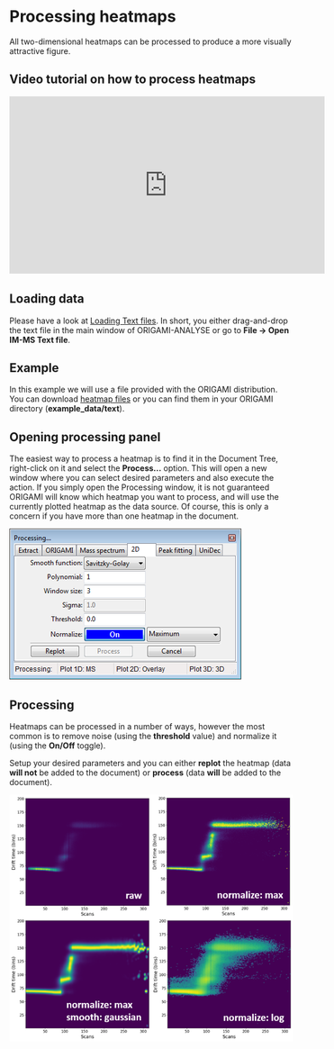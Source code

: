 # Processing heatmaps

All two-dimensional heatmaps can be processed to produce a more visually attractive figure.

## Video tutorial on how to process heatmaps

<iframe width="560" height="315" src="https://www.youtube.com/embed/lHCT3gIsoLY" frameborder="0" allow="accelerometer; autoplay; encrypted-media; gyroscope; picture-in-picture" allowfullscreen></iframe>

## Loading data

Please have a look at [Loading Text files](../data-handling/text-files.md).
In short, you either drag-and-drop the text file in the main window of ORIGAMI-ANALYSE or go to **File -> Open IM-MS Text file**.

## Example

In this example we will use a file provided with the ORIGAMI distribution. You can download [heatmap files](../example-files/heatmaps.zip) or you can find them in your ORIGAMI directory (**example_data/text**).

## Opening processing panel

The easiest way to process a heatmap is to find it in the Document Tree, right-click on it and select the **Process...** option. This will open a new window where you can select desired parameters and also execute the action. If you simply open the Processing window, it is not guaranteed ORIGAMI will know which heatmap you want to process, and will use the currently plotted heatmap as the data source. Of course, this is only a concern if you have more than one heatmap in the document.

![Image](img/panel-process-2D.png)

## Processing

Heatmaps can be processed in a number of ways, however the most common is to remove noise (using the **threshold** value) and normalize it (using the **On/Off** toggle).

Setup your desired parameters and you can either **replot** the heatmap (data **will not** be added to the document) or **process** (data **will** be added to the document).

![Image](img/heatmap-processing.png)
